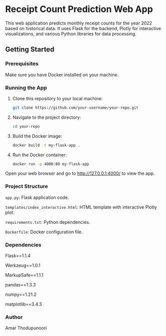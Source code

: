 # Receipt Count Prediction Web App

This web application predicts monthly receipt counts for the year 2022 based on historical data. It uses Flask for the backend, Plotly for interactive visualizations, and various Python libraries for data processing.

## Getting Started

### Prerequisites

Make sure you have Docker installed on your machine.

### Running the App

1. Clone this repository to your local machine:

   ```bash
   git clone https://github.com/your-username/your-repo.git
   ```
2. Navigate to the project directory:
   ```bash
   cd your-repo
   ```
3. Build the Docker image:
   ```bash
   docker build -t my-flask-app .
   ```
4. Run the Docker container:
   ```bash
   docker run -p 4000:80 my-flask-app
   ```
Open your web browser and go to http://127.0.0.1:4000/ to view the app.

### Project Structure

`app.py`: Flask application code.

`templates/index_interactive.html`: HTML template with interactive Plotly plot.

`requirements.txt`: Python dependencies.

`Dockerfile`: Docker configuration file.

### Dependencies

Flask==1.1.4

Werkzeug==1.0.1

MarkupSafe==1.1.1

pandas==1.3.3

numpy==1.21.2

matplotlib==3.4.3

### Author
Amar Thodupunoori
